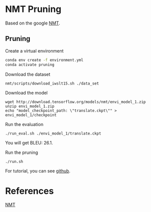 NMT Pruning
===
Based on the google [NMT](https://github.com/tensorflow/nmt).

## Pruning

Create a virtual environment
```bash
conda env create -f environment.yml
conda activate pruning
```
Download the dataset
```
nmt/scripts/download_iwslt15.sh ./data_set
```
Download the model
```
wget http://download.tensorflow.org/models/nmt/envi_model_1.zip
unzip envi_model_1.zip
echo "model_checkpoint_path: \"translate.ckpt\"" > envi_model_1/checkpoint
```

Run the evaluation
```
./run_eval.sh ./envi_model_1/translate.ckpt
```
You will get BLEU: 26.1.

Run the pruning
```
./run.sh
```


For tutorial, you can see [github](https://github.com/tensorflow/nmt/).
# References

[NMT](https://github.com/tensorflow/nmt)
